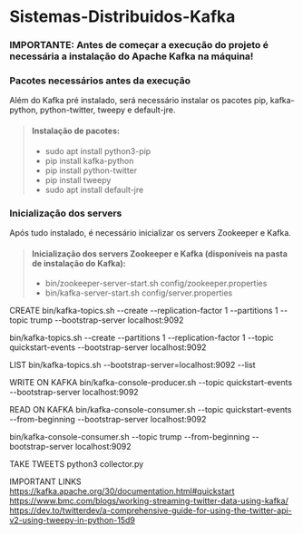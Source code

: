 # Sistemas-Distribuidos-Kafka

### **IMPORTANTE:** Antes de começar a execução do projeto é necessária a instalação do Apache Kafka na máquina!

### Pacotes necessários antes da execução
Além do Kafka pré instalado, será necessário instalar os pacotes pip, kafka-python, python-twitter, tweepy e default-jre.

> #### Instalação de pacotes:
> - sudo apt install python3-pip
> - pip install kafka-python
> - pip install python-twitter
> - pip install tweepy
> - sudo apt install default-jre

### Inicialização dos servers
Após tudo instalado, é necessário inicializar os servers Zookeeper e Kafka.
> #### Inicialização dos servers Zookeeper e Kafka (disponíveis na pasta de instalação do Kafka):
> - bin/zookeeper-server-start.sh config/zookeeper.properties
> - bin/kafka-server-start.sh config/server.properties

CREATE
bin/kafka-topics.sh --create --replication-factor 1 --partitions 1 --topic trump --bootstrap-server localhost:9092

bin/kafka-topics.sh --create --partitions 1 --replication-factor 1 --topic quickstart-events --bootstrap-server localhost:9092

LIST
bin/kafka-topics.sh --bootstrap-server=localhost:9092 --list

WRITE ON KAFKA
bin/kafka-console-producer.sh --topic quickstart-events --bootstrap-server localhost:9092

READ ON KAFKA
bin/kafka-console-consumer.sh --topic quickstart-events --from-beginning --bootstrap-server localhost:9092

bin/kafka-console-consumer.sh --topic trump --from-beginning --bootstrap-server localhost:9092

TAKE TWEETS
python3 collector.py

IMPORTANT LINKS
https://kafka.apache.org/30/documentation.html#quickstart
https://www.bmc.com/blogs/working-streaming-twitter-data-using-kafka/
https://dev.to/twitterdev/a-comprehensive-guide-for-using-the-twitter-api-v2-using-tweepy-in-python-15d9
